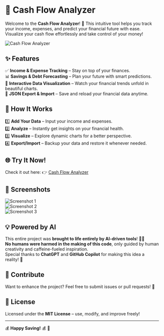 # 🚀 Cash Flow Analyzer

Welcome to the **Cash Flow Analyzer**! 🎉 This intuitive tool helps you track your income, expenses, and predict your financial future with ease. Visualize your cash flow effortlessly and take control of your money!

![Cash Flow Analyzer](https://soorajnraju.github.io/cash-flow/assets/screen-1.png)

## ✨ Features

✅ **Income & Expense Tracking** – Stay on top of your finances.  
📊 **Savings & Debt Forecasting** – Plan your future with smart predictions.  
🎨 **Interactive Data Visualization** – Watch your financial trends unfold in beautiful charts.  
💾 **JSON Export & Import** – Save and reload your financial data anytime.

## 🚀 How It Works

1️⃣ **Add Your Data** – Input your income and expenses.  
2️⃣ **Analyze** – Instantly get insights on your financial health.  
3️⃣ **Visualize** – Explore dynamic charts for a better perspective.  
4️⃣ **Export/Import** – Backup your data and restore it whenever needed.

## 🌐 Try It Now!

Check it out here: 👉 [Cash Flow Analyzer](https://soorajnraju.github.io/cash-flow/)

## 📸 Screenshots

![Screenshot 1](https://soorajnraju.github.io/cash-flow/assets/screen-1.png)  
![Screenshot 2](https://soorajnraju.github.io/cash-flow/assets/screen-2.png)  
![Screenshot 3](https://soorajnraju.github.io/cash-flow/assets/screen-3.png)

## 💡 Powered by AI

This entire project was **brought to life entirely by AI-driven tools**! 🤖✨  
**No humans were harmed in the making of this code**, only guided by human creativity and caffeine-fueled inspiration.  
Special thanks to **ChatGPT** and **GitHub Copilot** for making this idea a reality! 💙

## 🤝 Contribute

Want to enhance the project? Feel free to submit issues or pull requests! 🚀

## 📜 License

Licensed under the **MIT License** – use, modify, and improve freely!

---

💰 **Happy Saving!** 💰 🎉
